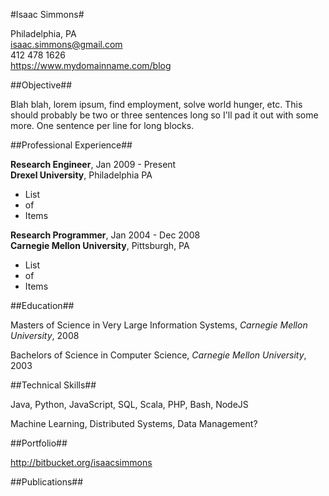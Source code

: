 <link href="resume.css" rel="stylesheet"></link>

#Isaac Simmons#

Philadelphia, PA  
<isaac.simmons@gmail.com>  
412 478 1626  
<https://www.mydomainname.com/blog>

##Objective##

Blah blah, lorem ipsum, find employment, solve world hunger, etc.
This should probably be two or three sentences long so I'll pad it out with some more.
One sentence per line for long blocks.

##Professional Experience##

**Research Engineer**, Jan 2009 - Present  
**Drexel University**, Philadelphia PA

* List
* of
* Items

**Research Programmer**, Jan 2004 - Dec 2008  
**Carnegie Mellon University**, Pittsburgh, PA

* List
* of
* Items

##Education##

Masters of Science in Very Large Information Systems, *Carnegie Mellon University*, 2008

Bachelors of Science in Computer Science, *Carnegie Mellon University*, 2003

##Technical Skills##

Java, Python, JavaScript, SQL, Scala, PHP, Bash, NodeJS

Machine Learning, Distributed Systems, Data Management?

##Portfolio##

<http://bitbucket.org/isaacsimmons>

##Publications##


